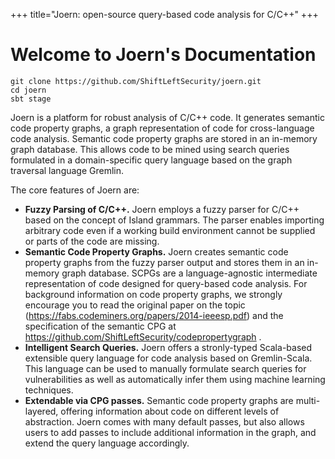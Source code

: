 +++
title="Joern: open-source query-based code analysis for C/C++"
+++

# Welcome to Joern's Documentation


```
git clone https://github.com/ShiftLeftSecurity/joern.git
cd joern
sbt stage
```

Joern is a platform for robust analysis of C/C++ code. It generates
semantic code property graphs, a graph representation of code for
cross-language code analysis. Semantic code property graphs are stored
in an in-memory graph database. This allows code to be mined using
search queries formulated in a domain-specific query language based on
the graph traversal language Gremlin.

The core features of Joern are:

* **Fuzzy Parsing of C/C++.** Joern employs a fuzzy parser for C/C++ based on the concept of Island grammars. The parser enables importing arbitrary code even if a working build environment cannot be supplied or parts of the code are missing.
* **Semantic Code Property Graphs.** Joern creates semantic code property graphs from the fuzzy parser output and stores them in an in-memory graph database. SCPGs are a language-agnostic intermediate representation of code designed for query-based code analysis. For background information on code property graphs, we strongly encourage you to read the original paper on the topic (https://fabs.codeminers.org/papers/2014-ieeesp.pdf) and the specification of the semantic CPG at https://github.com/ShiftLeftSecurity/codepropertygraph .
* **Intelligent Search Queries.** Joern offers a stronly-typed Scala-based extensible query language for code analysis based on Gremlin-Scala. This language can be used to manually formulate search queries for vulnerabilities as well as automatically infer them using machine learning techniques.
* **Extendable via CPG passes.** Semantic code property graphs are multi-layered, offering information about code on different levels of abstraction. Joern comes with many default passes, but also allows users to add passes to include additional information in the graph, and extend the query language accordingly.

